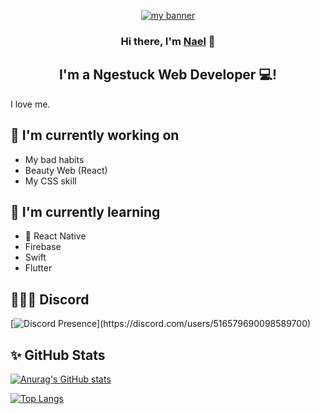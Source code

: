 <p align="center">
  <a href="https://nael.monster/" target="_blank" rel="noreferrer"><img src="https://user-images.githubusercontent.com/93458378/236270223-806fb53b-f2c7-4e05-8e16-844e91f1ca52.png" alt="my banner"></a>
</p>

<h3 align="center">
Hi there, I'm <a href="https://nael.monster/" target="_blank" rel="noreferrer">Nael</a> 👋
</h3>

<h2 align="center">
I'm a Ngestuck Web Developer 💻!
</h2> 

I love me.

## 🔭 I'm currently working on

- My bad habits
- Beauty Web (React)
- My CSS skill

## 🌱 I'm currently learning

- 📱 React Native
- Firebase
- Swift
- Flutter 

## 🧑🏻‍💻 Discord

[![Discord Presence](https://lanyard-profile-readme.vercel.app/api/516579690098589700?theme=dark&bg=23272A&animated=false&hideDiscrim=true&borderRadius=30px&idleMessage=Tidur%20itu%20sleep%20🫥...)](https://discord.com/users/516579690098589700)

## ✨ GitHub Stats 

[![Anurag's GitHub stats](https://my-repo-kncq.vercel.app/api?username=nextrektor&show_icons=true&theme=tokyonight)](https://github.com/nextrektor)

[![Top Langs](https://github-readme-stats.vercel.app/api/top-langs/?username=nextrektor&layout=compact&theme=tokyonight)](https://github.com/nextrektor)
